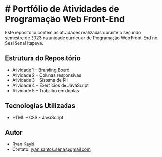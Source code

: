 # # Portfólio de Atividades de Programação Web Front-End

Este repositório contém as atividades
realizadas durante o segundo semestre de
2023 na unidade curricular de Programação
Web Front-End no Sesi Senai Itapeva.

## Estrutura do Repositório
- Atividade 1 – Branding Board
- Atividade 2 – Colunas responsivas
- Atividade 3 – Sistema de RH
- Atividade 4 – Exercícios de JavaScript
- Atividade 5 – Trabalho em duplas

## Tecnologias Utilizadas
- HTML – CSS - JavaScript

## Autor
- Ryan Kayki
- Contato: ryan.santos.senai@gmail.com 
